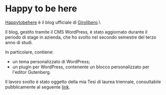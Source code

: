 # Happy to be here
[Happytobehere](https://blog.girolibero.it/) è il blog ufficiale di [Girolibero](girolibero.it).\

Il blog, gestito tramite il CMS WordPress, è stato aggiornato durante il periodo di stage in azienda, che ho svolto nel secondo semestre del terzo anno di studi.

In particolare, contiene:
- un tema personalizzato di WordPress;
- un plugin per WordPress, contenente un blocco personalizzato per l'editor Gutenberg.

Il lavoro svolto è stato oggetto della mia Tesi di laurea triennale, consultabile pubblicamente al seguente [link](https://hdl.handle.net/20.500.12608/68857). 
